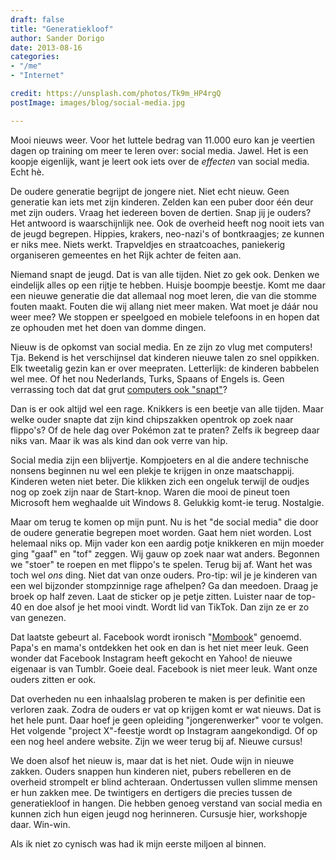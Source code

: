```yaml
---
draft: false
title: "Generatiekloof"
author: Sander Dorigo
date: 2013-08-16
categories:
- "/me"
- "Internet"

credit: https://unsplash.com/photos/Tk9m_HP4rgQ
postImage: images/blog/social-media.jpg

---
```


Mooi nieuws weer. Voor het luttele bedrag van 11.000 euro kan je veertien dagen op training om meer te leren over: social media. Jawel. Het is een koopje eigenlijk, want je leert ook iets over de *effecten* van social media. Echt hè.

<!--more-->

De oudere generatie begrijpt de jongere niet. Niet echt nieuw. Geen generatie kan iets met zijn kinderen. Zelden kan een puber door één deur met zijn ouders. Vraag het iedereen boven de dertien. Snap jij je ouders? Het antwoord is waarschijnlijk nee. Ook de overheid heeft nog nooit iets van de jeugd begrepen. Hippies, krakers, neo-nazi's of bontkraagjes; ze kunnen er niks mee. Niets werkt. Trapveldjes en straatcoaches, paniekerig organiseren gemeentes en het Rijk achter de feiten aan.

Niemand snapt de jeugd. Dat is van alle tijden. Niet zo gek ook. Denken we eindelijk alles op een rijtje te hebben. Huisje boompje beestje. Komt me daar een nieuwe generatie die dat allemaal nog moet leren, die van die stomme fouten maakt. Fouten die wij allang niet meer maken. Wat moet je dáár nou weer mee? We stoppen er speelgoed en mobiele telefoons in en hopen dat ze ophouden met het doen van domme dingen.

Nieuw is de opkomst van social media. En ze zijn zo vlug met computers! Tja. Bekend is het verschijnsel dat kinderen nieuwe talen zo snel oppikken. Elk tweetalig gezin kan er over meepraten. Letterlijk: de kinderen babbelen wel mee. Of het nou Nederlands, Turks, Spaans of Engels is. Geen verrassing toch dat dat grut [computers ook "snapt"](http://www.coding2learn.org/blog/2013/07/29/kids-cant-use-computers/)?

Dan is er ook altijd wel een rage. Knikkers is een beetje van alle tijden. Maar welke ouder snapte dat zijn kind chipszakken opentrok op zoek naar flippo's? Of de hele dag over Pokémon zat te praten? Zelfs ik begreep daar niks van. Maar ik was als kind dan ook verre van hip.

Social media zijn een blijvertje. Kompjoeters en al die andere technische nonsens beginnen nu wel een plekje te krijgen in onze maatschappij. Kinderen weten niet beter. Die klikken zich een ongeluk terwijl de oudjes nog op zoek zijn naar de Start-knop. Waren die mooi de pineut toen Microsoft hem weghaalde uit Windows 8. Gelukkig komt-ie terug. Nostalgie.

Maar om terug te komen op mijn punt. Nu is het "de social media" die door de oudere generatie begrepen moet worden. Gaat hem niet worden. Lost helemaal niks op. Mijn vader kon een aardig potje knikkeren en mijn moeder ging "gaaf" en "tof" zeggen. Wij gauw op zoek naar wat anders. Begonnen we "stoer" te roepen en met flippo's te spelen. Terug bij af. Want het was toch wel *ons* ding. Niet dat van onze ouders. Pro-tip: wil je je kinderen van een wel bijzonder stompzinnige rage afhelpen? Ga dan meedoen. Draag je broek op half zeven. Laat de sticker op je petje zitten. Luister naar de top-40 en doe alsof je het mooi vindt. Wordt lid van TikTok. Dan zijn ze er zo van genezen.

Dat laatste gebeurt al. Facebook wordt ironisch "[Mombook](http://www.today.com/tech/yes-youve-chased-your-kids-facebook-heres-where-they-went-1C9840070?lite&lite=obinsite)" genoemd. Papa's en mama's ontdekken het ook en dan is het niet meer leuk. Geen wonder dat Facebook Instagram heeft gekocht en Yahoo! de nieuwe eigenaar is van Tumblr. Goeie deal. Facebook is niet meer leuk. Want onze ouders zitten er ook.

Dat overheden nu een inhaalslag proberen te maken is per definitie een verloren zaak. Zodra de ouders er vat op krijgen komt er wat nieuws. Dat is het hele punt. Daar hoef je geen opleiding "jongerenwerker" voor te volgen. Het volgende "project X"-feestje wordt op Instagram aangekondigd. Of op een nog heel andere website. Zijn we weer terug bij af. Nieuwe cursus!

We doen alsof het nieuw is, maar dat is het niet. Oude wijn in nieuwe zakken. Ouders snappen hun kinderen niet, pubers rebelleren en de overheid strompelt er blind achteraan. Ondertussen vullen slimme mensen er hun zakken mee. De twintigers en dertigers die precies tussen de generatiekloof in hangen. Die hebben genoeg verstand van social media en kunnen zich hun eigen jeugd nog herinneren. Cursusje hier, workshopje daar. Win-win.

Als ik niet zo cynisch was had ik mijn eerste miljoen al binnen.
